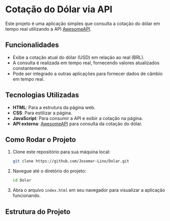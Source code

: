 # Cotação do Dólar via API

Este projeto é uma aplicação simples que consulta a cotação do dólar em tempo real utilizando a API [AwesomeAPI](https://economia.awesomeapi.com.br/).

## Funcionalidades

- Exibe a cotação atual do dólar (USD) em relação ao real (BRL).
- A consulta é realizada em tempo real, fornecendo valores atualizados constantemente.
- Pode ser integrado a outras aplicações para fornecer dados de câmbio em tempo real.

## Tecnologias Utilizadas

- **HTML**: Para a estrutura da página web.
- **CSS**: Para estilizar a página.
- **JavaScript**: Para consumir a API e exibir a cotação na página.
- **API externa**: [AwesomeAPI](https://economia.awesomeapi.com.br/) para consulta da cotação do dólar.

## Como Rodar o Projeto

1. Clone este repositório para sua máquina local:

    ```bash
    git clone https://github.com/Josemar-Lino/Dolar.git
    ```

2. Navegue até o diretório do projeto:

    ```bash
    cd Dolar
    ```

3. Abra o arquivo `index.html` em seu navegador para visualizar a aplicação funcionando.

## Estrutura do Projeto

